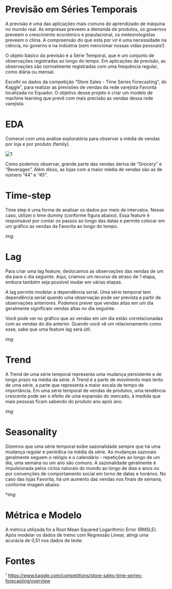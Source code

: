 # Previsão em Séries Temporais

A previsão é uma das aplicações mais comuns do aprendizado de máquina no mundo real. As empresas preveem a demanda de produtos, os governos preveem o crescimento econômico e populacional, os meteorologistas preveem o clima. A compreensão do que está por vir é uma necessidade na ciência, no governo e na indústria (sem mencionar nossas vidas pessoais!).

O objeto básico da previsão é a Série Temporal, que é um conjunto de observações registradas ao longo do tempo. Em aplicações de previsão, as observações são normalmente registradas com uma frequência regular, como diária ou mensal.

Escolhi os dados da competição “Store Sales - Time Series Forecasting”, do Kaggle¹, para realizar as previsões de vendas da rede varejista Favorita localizada no Equador. O objetivo desse projeto é criar um modelo de machine learning que prevê com mais precisão as vendas dessa rede varejista. 

# EDA

Comecei com uma análise exploratória para observar a média de vendas por loja e por produto (family).

![1](https://user-images.githubusercontent.com/90428388/231885076-205b9eeb-211f-485a-8ed5-702e1fa4dc4a.png)

Como podemos observar, grande parte das vendas deriva de “Grocery” e “Beverages”. Além disso, as lojas com a maior média de vendas são as de número “44” e “45”.

# Time-step

Time step é uma forma de analisar os dados por meio de intervalos. Nesse caso, utilizei o time dummy (conforme figura abaixo). Essa feature é responsável por contar os passos ao longo das datas e permite colocar em um gráfico as vendas da Favorita ao longo do tempo.

*img*

# Lag

Para criar uma lag feature, deslocamos as observações das vendas de um dia para o dia seguinte. Aqui, criamos um recurso de atraso de 1 etapa, embora também seja possível mudar em várias etapas.

A lag permite modelar a dependência serial. Uma série temporal tem dependência serial quando uma observação pode ser prevista a partir de observações anteriores. Podemos prever que vendas altas em um dia geralmente significam vendas altas no dia seguinte.

Você pode ver no gráfico que as vendas em um dia estão correlacionadas com as vendas do dia anterior. Quando você vê um relacionamento como esse, sabe que uma feature lag será útil.

*img*

# Trend

A Trend de uma série temporal representa uma mudança persistente e de longo prazo na média da série. A Trend é a parte de movimento mais lento de uma série, a parte que representa a maior escala de tempo de importância. Em uma série temporal de vendas de produtos, uma tendência crescente pode ser o efeito de uma expansão do mercado, à medida que mais pessoas ficam sabendo do produto ano após ano.

*img*

# Seasonality

Dizemos que uma série temporal exibe sazonalidade sempre que há uma mudança regular e periódica na média da série. As mudanças sazonais geralmente seguem o relógio e o calendário - repetições ao longo de um dia, uma semana ou um ano são comuns. A sazonalidade geralmente é impulsionada pelos ciclos naturais do mundo ao longo de dias e anos ou por convenções de comportamento social em torno de datas e horários. No caso das lojas Favorita, há um aumento das vendas nos finais de semana, conforme imagem abaixo.

**img*

# Métrica e Modelo

A métrica utilizada foi a Root Mean Squared Logarithmic Error (RMSLE). Após modelar os dados de treino com Regressão Linear, atingi uma acurácia de 0,51 nos dados de teste.

# Fontes
¹ https://www.kaggle.com/competitions/store-sales-time-series-forecasting/overview
